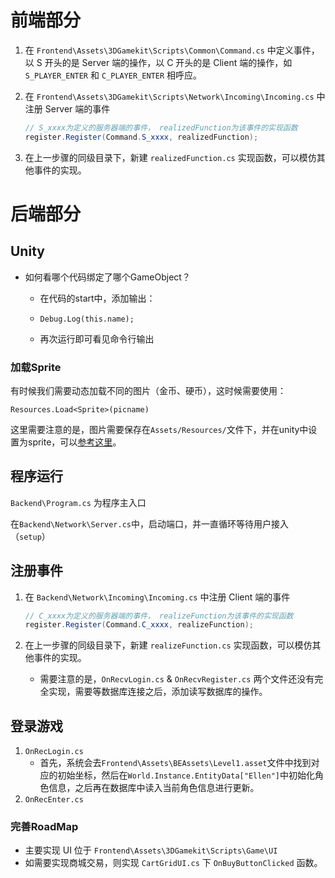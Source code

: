 # 前端部分

1. 在 `Frontend\Assets\3DGamekit\Scripts\Common\Command.cs` 中定义事件，以 S 开头的是 Server 端的操作，以 C 开头的是 Client 端的操作，如 `S_PLAYER_ENTER` 和 `C_PLAYER_ENTER` 相呼应。

2. 在 `Frontend\Assets\3DGamekit\Scripts\Network\Incoming\Incoming.cs` 中注册 Server 端的事件

   ~~~c#
   // S_xxxx为定义的服务器端的事件， realizedFunction为该事件的实现函数
   register.Register(Command.S_xxxx, realizedFunction);
   ~~~

3. 在上一步骤的同级目录下，新建 `realizedFunction.cs` 实现函数，可以模仿其他事件的实现。

# 后端部分

## Unity

- 如何看哪个代码绑定了哪个GameObject？

  - 在代码的start中，添加输出：

  - ```shell
    Debug.Log(this.name);
    ```

  - 再次运行即可看见命令行输出

### 加载Sprite

有时候我们需要动态加载不同的图片（金币、硬币），这时候需要使用：

```
Resources.Load<Sprite>(picname)
```

这里需要注意的是，图片需要保存在`Assets/Resources/`文件下，并在unity中设置为sprite，可以[参考这里](https://stackoverflow.com/questions/24977986/why-does-resources-load-sprite-return-null)。

## 程序运行

`Backend\Program.cs` 为程序主入口

在`Backend\Network\Server.cs`中，启动端口，并一直循环等待用户接入（`setup`）

## 注册事件

1. 在 `Backend\Network\Incoming\Incoming.cs` 中注册 Client 端的事件

   ~~~c#
   // C_xxxx为定义的服务器端的事件， realizeFunction为该事件的实现函数
   register.Register(Command.C_xxxx, realizeFunction);
   ~~~

2. 在上一步骤的同级目录下，新建 `realizeFunction.cs` 实现函数，可以模仿其他事件的实现。

   - 需要注意的是，`OnRecvLogin.cs` & `OnRecvRegister.cs` 两个文件还没有完全实现，需要等数据库连接之后，添加读写数据库的操作。


## 登录游戏

1. `OnRecLogin.cs`
   - 首先，系统会去`Frontend\Assets\BEAssets\Level1.asset`文件中找到对应的初始坐标，然后在`World.Instance.EntityData["Ellen"]`中初始化角色信息，之后再在数据库中读入当前角色信息进行更新。
2. `OnRecEnter.cs`


### 完善RoadMap

- 主要实现 UI 位于 `Frontend\Assets\3DGamekit\Scripts\Game\UI` 
- 如需要实现商城交易，则实现 `CartGridUI.cs` 下 `OnBuyButtonClicked` 函数。

